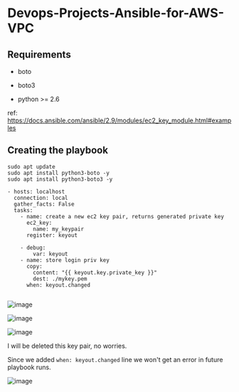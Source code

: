 # Devops-Projects-Ansible-for-AWS-VPC

## Requirements

* boto

* boto3

* python >= 2.6

ref: https://docs.ansible.com/ansible/2.9/modules/ec2_key_module.html#examples

## Creating the playbook

```
sudo apt update
sudo apt install python3-boto -y
sudo apt install python3-boto3 -y
```

```
- hosts: localhost
  connection: local
  gather_facts: False
  tasks:
    - name: create a new ec2 key pair, returns generated private key
      ec2_key:
        name: my_keypair
      register: keyout

    - debug:
        var: keyout
    - name: store login priv key
      copy:
        content: "{{ keyout.key.private_key }}"
        dest: ./mykey.pem
      when: keyout.changed


```

![image](https://user-images.githubusercontent.com/96833570/219637363-f4153b0d-6523-4699-9327-058ff2beb553.png)

![image](https://user-images.githubusercontent.com/96833570/219638921-8bccabf5-765c-4c6c-b997-7a5414ccbf85.png)

![image](https://user-images.githubusercontent.com/96833570/219643360-4462f52f-e4bf-4a9a-bdc7-b56fcda26215.png)


I will be deleted this key pair, no worries.

Since we added `when: keyout.changed` line we won't get an error in future playbook runs.

![image](https://user-images.githubusercontent.com/96833570/219644766-12ec76ac-dcb3-45ae-8c55-be8af460aa57.png)


